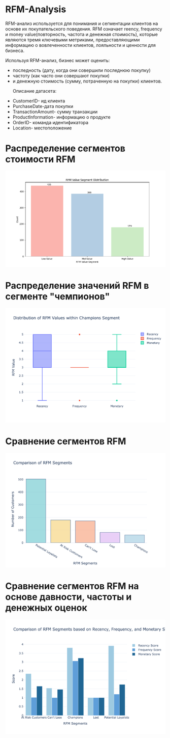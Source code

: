 # RFM-Analysis
RFM-анализ используется для понимания и сегментации клиентов на основе их покупательского поведения. RFM означает reency, frequency и money value(повторность, частота и денежная стоимость), которые являются тремя ключевыми метриками, предоставляющими информацию о вовлеченности клиентов, лояльности и ценности для бизнеса.<p>
Используя RFM-анализ, бизнес может оценить:
- последность (дату, когда они совершили последнюю покупку)
- частоту (как часто они совершают покупки)
- и денежную стоимость (сумму, потраченную на покупки) клиентов.<p>
Описание датасета:
- CustomerID- ид клиентa
- PurchaseDate-датa покупки
- TransactionAmount- сумму транзакции
- ProductInformation- информацию о продукте
- OrderID- командa идентификатора
- Location- местоположение
# Распределение сегментов стоимости RFM
![RFM Value Segment Distribution](https://github.com/Mamaeva-Bariyat/RFM-Analysis/blob/main/images/RFM%20Value%20Segment%20Distribution.png)
# Распределение значений RFM в сегменте "чемпионов"
![Distribution of RFM Values within Champions Segment](https://github.com/Mamaeva-Bariyat/RFM-Analysis/blob/main/images/Distribution%20of%20RFM%20Values%20within%20Champions%20Segment.png)
# Сравнение сегментов RFM
![Comparison of RFM Segments](https://github.com/Mamaeva-Bariyat/RFM-Analysis/blob/main/images/Comparison%20of%20RFM%20Segments.png)
# Сравнение сегментов RFM на основе давности, частоты и денежных оценок
![Comparison of RFM Segments based on Recency, Frequency, and Monetary Scores](https://github.com/Mamaeva-Bariyat/RFM-Analysis/blob/main/images/Comparison%20of%20RFM%20Segments%20based%20on%20Recency,%20Frequency,%20and%20Monetary%20Scores.png)
